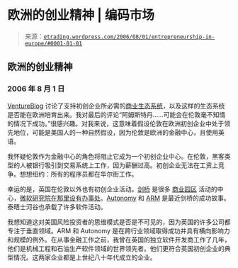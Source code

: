 <!--yml

分类：未分类

日期：2024 年 5 月 12 日 19:51:37

-->

# 欧洲的创业精神 | 编码市场

> 来源：[`etrading.wordpress.com/2006/08/01/entrepreneurship-in-europe/#0001-01-01`](https://etrading.wordpress.com/2006/08/01/entrepreneurship-in-europe/#0001-01-01)

## 欧洲的创业精神

### 2006 年 8 月 1 日

[VentureBlog](http://ventureblog.com) 讨论了支持初创企业所必需的[商业生态系统](http://www.ventureblog.com/articles/indiv/2006/001250.html)，以及这样的生态系统是否能在欧洲培育出来。我对最后的评论“阿姆斯特丹……可能会在伦敦毫不知情的情况下成功。”很感兴趣。对我来说，这意味着假设伦敦在欧洲初创企业中处于领先地位，可能是美国人的一种自然假设，因为伦敦是欧洲的金融中心，且使用英语。

我怀疑伦敦作为金融中心的角色将阻止它成为一个初创企业中心。在伦敦，黑客类型的人被银行吸引到交易系统上工作，因为薪酬过高。初创企业无法在工资上竞争。想想纽约：所有的程序员都在华尔街工作。 

幸运的是，英国在伦敦以外也有初创企业活动。[剑桥](http://www.cam.ac.uk/) 是很多 [商业园区](http://www.cambridge-business-park.co.uk/) 活动的中心，[微软研究院在那里设有办事处](http://research.microsoft.com/aboutmsr/labs/cambridge/)。[Autonomy](http://www.autonomy.com/content/home/) 和 [ARM](http://www.arm.com) 是最近剑桥的成功故事。泰晤士河谷也承载了许多软件活动。

我想知道这对美国风险投资者的思维模式是否是不可见的，因为英国的许多公司都专注于垂直领域。ARM 和 Autonomy 是在跨行业领域取得成功并具有横向影响力和规模的例外。在从事金融工作之前，我曾在英国的独立软件开发商工作了几年，他们是机械工程和石油生产软件领域的世界领先者。他们更符合英国初创企业的典型情况。这两家企业都是上世纪八十年代成立的企业。
